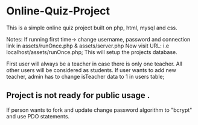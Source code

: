 # Online-Quiz-Project
This is a simple online quiz project built on php, html, mysql and css.

Notes:
If running first time->
  change username, password and connection link in assets/runOnce.php & assets/server.php
  Now visit URL: i.e localhost/assets/runOnce.php; This will setup the projects database.

  First user will always be a teacher in case there is only one teacher.
  All other users will be considered as students.
  If user wants to add new teacher, admin has to change isTeacher data to 1 in users table;
  
<b><h2>Project is not ready for public usage .</b></h2>
  If person wants to fork and update change password algorithm to "bcrypt" and use PDO statements.
